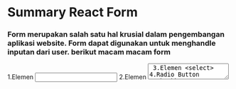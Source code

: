# Summary React Form

### Form merupakan salah satu hal krusial dalam pengembangan aplikasi website. Form dapat digunakan untuk menghandle inputan dari user. berikut macam macam form
1.Elemen <input>
2.Elemen <textarea>
3.Elemen <select>
4.Radio Button
5.Checkbox

### Apa itu Controlled Component?
Kita dapat menggabungkan cara menyimpan dan memperbarui state di HTML dan React dengan menggunakan state pada React. Kemudian komponen react yang me-render sebuah form juga mengontrol apa yang terjadi dalam form tersebut pada masukan pengguna selanjutnya. sebuah elemen masukan form yang nilainya dikontrol oleh react melalui cara seperti ini disebut sebagai "Controlled Component"

### Uncontrolled Component?
Uncontrolled Component adalah alternatif lain dari controlled component dimana data form akan ditangani oleh DOM-nya sendiri. untuk menulis uncontrolled component, alih-alih menulis event handler untuk setiap pembaruan state, kita bisa menggunakan ref untuk mendapatkan nilai form dari DOM.

### Basic Validation
Kenapa kita perlu validasi?
ada 3 alasan mengapa validasi form diperlukan yaitu:
1.Mencari input data yang benar dan sesuai format
2.Melindungi akun pengguna
3.Melindungi sistem atau aplikasi